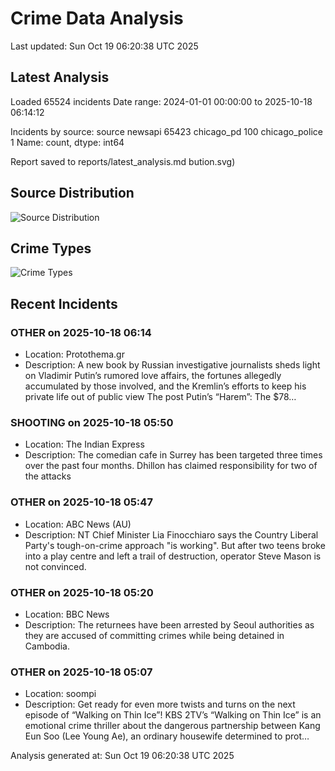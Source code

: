 # Crime Data Analysis
Last updated: Sun Oct 19 06:20:38 UTC 2025

## Latest Analysis

Loaded 65524 incidents
Date range: 2024-01-01 00:00:00 to 2025-10-18 06:14:12

Incidents by source:
source
newsapi           65423
chicago_pd          100
chicago_police        1
Name: count, dtype: int64

Report saved to reports/latest_analysis.md
bution.svg)

## Source Distribution
![Source Distribution](images/source_distribution.svg)

## Crime Types
![Crime Types](images/crime_types.svg)

## Recent Incidents

### OTHER on 2025-10-18 06:14
- Location: Protothema.gr
- Description: A new book by Russian investigative journalists sheds light on Vladimir Putin’s rumored love affairs, the fortunes allegedly accumulated by those involved, and the Kremlin’s efforts to keep his private life out of public view
The post Putin’s “Harem”: The $78…


### SHOOTING on 2025-10-18 05:50
- Location: The Indian Express
- Description: The comedian cafe in Surrey has been targeted three times over the past four months. Dhillon has claimed responsibility for two of the attacks


### OTHER on 2025-10-18 05:47
- Location: ABC News (AU)
- Description: NT Chief Minister Lia Finocchiaro says the Country Liberal Party's tough-on-crime approach "is working". But after two teens broke into a play centre and left a trail of destruction, operator Steve Mason is not convinced.


### OTHER on 2025-10-18 05:20
- Location: BBC News
- Description: The returnees have been arrested by Seoul authorities as they are accused of committing crimes while being detained in Cambodia.


### OTHER on 2025-10-18 05:07
- Location: soompi
- Description: Get ready for even more twists and turns on the next episode of “Walking on Thin Ice”! KBS 2TV’s “Walking on Thin Ice” is an emotional crime thriller about the dangerous partnership between Kang Eun Soo (Lee Young Ae), an ordinary housewife determined to prot…

Analysis generated at: Sun Oct 19 06:20:38 UTC 2025
